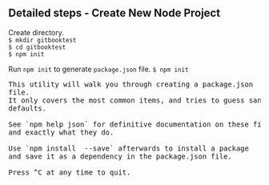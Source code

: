 ##  Detailed steps - Create New Node Project 
Create directory.  
`$ mkdir gitbooktest`  
`$ cd gitbooktest`  
`$ npm init`  

Run `npm init` to generate `package.json` file.
`$ npm init`
<pre>
This utility will walk you through creating a package.json 
file.
It only covers the most common items, and tries to guess sane 
defaults.

See `npm help json` for definitive documentation on these fields
and exactly what they do.

Use `npm install <pkg> --save` afterwards to install a package 
and save it as a dependency in the package.json file.

Press ^C at any time to quit.
</pre>